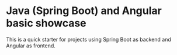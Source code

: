 # Java (Spring Boot) and Angular basic showcase

This is a quick starter for projects using Spring Boot as backend and Angular as frontend.
